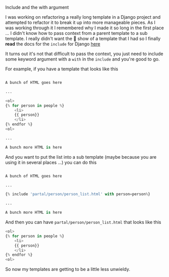 Include and the with argument

I was working on refactoring a really long template in a Django project and attempted to refactor it to break it up into more manageable pieces. As I was working through it I remembered why I made it so long in the first place ... I didn't know how to pass context from a parent template to a sub template. I really didn't want the 💩 show of a template that I had so I finally **read** the docs for the `include` for Django [here](https://docs.djangoproject.com/en/5.0/ref/templates/builtins/#include)

It turns out it's not that difficult to pass the context, you just need to include some keyword argument with a `with` in the `include` and you're good to go. 

For example, if you have a template that looks like this

```python

A bunch of HTML goes here

...

<ol>
{% for person in people %}
	<li>
	{{ person}}
	</li>
{% endfor %}
<ol>

...

A bunch more HTML is here

```

And you want to put the list into a sub template (maybe because you are using it in several places ...) you can do this

```python

A bunch of HTML goes here

...

{% include 'partal/person/person_list.html' with person=person%}

...

A bunch more HTML is here

```


And then you can have `partal/person/person_list.html` that looks like this

```python
<ol>
{% for person in people %}
	<li>
	{{ person}}
	</li>
{% endfor %}
<ol>
```

So now my templates are getting to be a little less unwieldy.